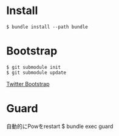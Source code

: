# Install
    $ bundle install --path bundle

# Bootstrap
    $ git submodule init
    $ git submodule update
[Twitter Bootstrap](http://twitter.github.com/bootstrap/)

# Guard
自動的にPowをrestart
    $ bundle exec guard

